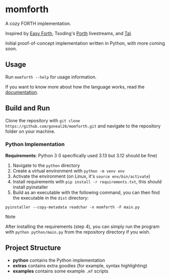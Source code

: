 # momforth

A cozy FORTH implementation.

Inspired by [Easy Forth](https://github.com/skilldrick/easyforth/tree/gh-pages), 
Tsoding's [Porth](https://gitlab.com/tsoding/porth) livestreams, and [Tal](https://wiki.xxiivv.com/site/uxntal.html).

Initial proof-of-concept implementation written in Python, with more coming soon.

## Usage

Run `momforth --help` for usage information.

If you want to know more about how the language works, read the [documentation](DOC.md).

## Build and Run

Clone the repository with `git clone https://github.com/goneal26/momforth.git`
and navigate to the repository folder on your machine.

### Python Implementation

**Requirements**: Python 3 (I specifically used 3.13 but 3.12 should be fine)

1. Navigate to the `python` directory
2. Create a virtual environment with `python -m venv env`
3. Activate the environment (on Linux, it's `source env/bin/activate`)
4. Install requirements with `pip install -r requirements.txt`, this should 
install pyinstaller
5. Build as an executable with the following command, you can then
find the executable in the `dist` directory:

```
pyinstaller --copy-metadata readchar -n momforth -F main.py
```

> [!NOTE]
> After installing the requirements (step 4), you can simply run the program 
> with `python python/main.py` from the repository directory if you wish.

## Project Structure

- **python** contains the Python implementation
- **extras** contains extra goodies (for example, syntax highlighting)
- **examples** contains some example `.mf` scripts
